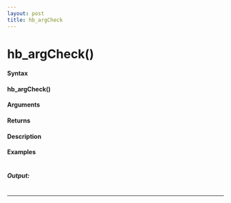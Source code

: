 ```yaml
---
layout: post
title: hb_argCheck
---
```


# hb_argCheck()


#### Syntax

#### hb_argCheck()

#### Arguments

#### Returns

#### Description

#### Examples

```

```

##### Output:

```

```

---